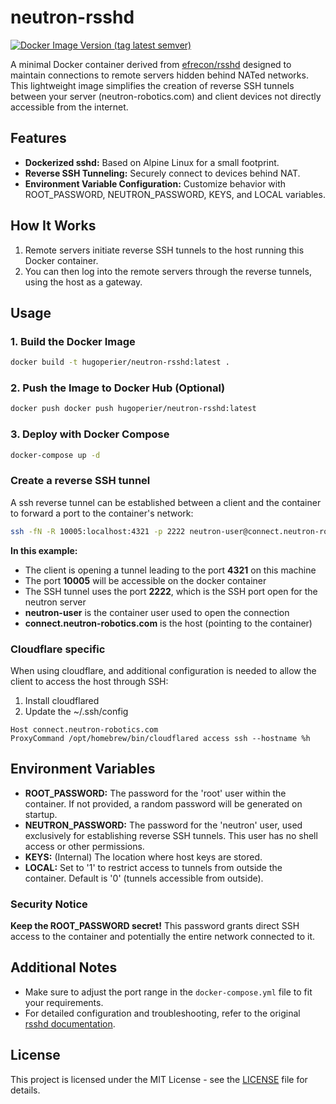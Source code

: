 # neutron-rsshd

[![Docker Image Version (tag latest semver)](https://img.shields.io/docker/v/hugoperier/rsshd?sort=semver)](https://hub.docker.com/r/hugoperier/rsshd)

A minimal Docker container derived from [efrecon/rsshd](https://github.com/efrecon/rsshd) designed to maintain connections to remote servers hidden behind NATed networks. This lightweight image simplifies the creation of reverse SSH tunnels between your server (neutron-robotics.com) and client devices not directly accessible from the internet.

## Features

* **Dockerized sshd:** Based on Alpine Linux for a small footprint.
* **Reverse SSH Tunneling:** Securely connect to devices behind NAT.
* **Environment Variable Configuration:** Customize behavior with ROOT_PASSWORD, NEUTRON_PASSWORD, KEYS, and LOCAL variables.

## How It Works

1. Remote servers initiate reverse SSH tunnels to the host running this Docker container.
2. You can then log into the remote servers through the reverse tunnels, using the host as a gateway.

## Usage

### 1. Build the Docker Image

```bash
docker build -t hugoperier/neutron-rsshd:latest .
```

### 2. Push the Image to Docker Hub (Optional)

```bash
docker push docker push hugoperier/neutron-rsshd:latest
```

### 3. Deploy with Docker Compose

```bash
docker-compose up -d
```

### Create a reverse SSH tunnel

A ssh reverse tunnel can be established between a client and the container to forward a port to the container's network:

```bash
ssh -fN -R 10005:localhost:4321 -p 2222 neutron-user@connect.neutron-robotics.com 
```

**In this example:**
- The client is opening a tunnel leading to the port **4321** on this machine
- The port **10005** will be accessible on the docker container
- The SSH tunnel uses the port **2222**, which is the SSH port open for the neutron server
- **neutron-user** is the container user used to open the connection
- **connect.neutron-robotics.com** is the host (pointing to the container)

### Cloudflare specific

When using cloudflare, and additional configuration is needed to allow the client to access the host through SSH:

1. Install cloudflared
2. Update the ~/.ssh/config
```   
Host connect.neutron-robotics.com
ProxyCommand /opt/homebrew/bin/cloudflared access ssh --hostname %h
```

## Environment Variables

* **ROOT_PASSWORD:** The password for the 'root' user within the container. If not provided, a random password will be generated on startup.
* **NEUTRON_PASSWORD:** The password for the 'neutron' user, used exclusively for establishing reverse SSH tunnels. This user has no shell access or other permissions.
* **KEYS:** (Internal) The location where host keys are stored.
* **LOCAL:** Set to '1' to restrict access to tunnels from outside the container. Default is '0' (tunnels accessible from outside).

### Security Notice

**Keep the ROOT_PASSWORD secret!** This password grants direct SSH access to the container and potentially the entire network connected to it.

## Additional Notes

* Make sure to adjust the port range in the `docker-compose.yml` file to fit your requirements.
* For detailed configuration and troubleshooting, refer to the original [rsshd documentation](https://github.com/efrecon/rsshd).

## License

This project is licensed under the MIT License - see the [LICENSE](LICENSE) file for details.
